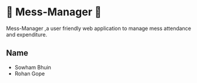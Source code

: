 # 🍻 Mess-Manager 🍻
Mess-Manager ,a user friendly web application to manage mess attendance and expenditure.

## Name
- Sowham Bhuin
- Rohan Gope